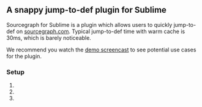 ## A snappy jump-to-def plugin for Sublime

Sourcegraph for Sublime is a plugin which allows users to quickly jump-to-def on [sourcegraph.com](http://www.sourcegraph.com). Typical jump-to-def time with warm cache is 30ms, which is barely noticeable.

We recommend you watch the [demo screencast]() to see potential use cases for the plugin.

### Setup

 1. 
 2. 
 3. 